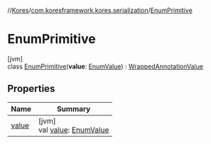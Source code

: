 //[Kores](../../../index.md)/[com.koresframework.kores.serialization](../index.md)/[EnumPrimitive](index.md)

# EnumPrimitive

[jvm]\
class [EnumPrimitive](index.md)(**value**: [EnumValue](../../com.koresframework.kores.base/-enum-value/index.md)) : [WrappedAnnotationValue](../-wrapped-annotation-value/index.md)

## Properties

| Name | Summary |
|---|---|
| [value](value.md) | [jvm]<br>val [value](value.md): [EnumValue](../../com.koresframework.kores.base/-enum-value/index.md) |
